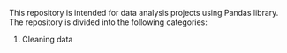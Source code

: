 This repository is intended for data analysis projects using Pandas library. 
The repository is divided into the following categories:

1. Cleaning data 